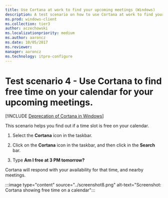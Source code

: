 ```yaml
---
title: Use Cortana at work to find your upcoming meetings (Windows)
description: A test scenario on how to use Cortana at work to find your upcoming meetings.
ms.prod: windows-client
ms.collection: tier3
author: aczechowski
ms.localizationpriority: medium
ms.author: aaroncz
ms.date: 10/05/2017
ms.reviewer: 
manager: aaroncz
ms.technology: itpro-configure
---
```


# Test scenario 4 - Use Cortana to find free time on your calendar for your upcoming meetings.

<!--Using include for Cortana in Windows deprecation -->
[!INCLUDE [Deprecation of Cortana in Windows](./includes/cortana-deprecation.md)]

This scenario helps you find out if a time slot is free on your calendar.

1. Select the  **Cortana**  icon in the taskbar.

2. Click on the **Cortana** icon in the taskbar, and then click in the **Search** bar.

3. Type **Am I free at 3 PM tomorrow?**

Cortana will respond with your availability for that time, and nearby meetings.

:::image type="content" source="../screenshot8.png" alt-text="Screenshot: Cortana showing free time on a calendar":::
